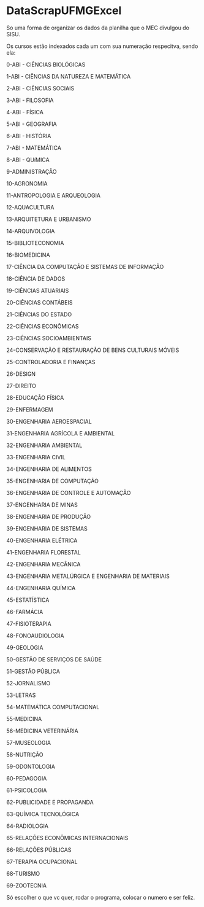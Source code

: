 # DataScrapUFMGExcel
So uma forma de organizar os dados da planilha que o MEC divulgou do SISU.


Os cursos estão indexados cada um com sua numeração respecitva, sendo ela:

0-ABI - CIÊNCIAS BIOLÓGICAS

1-ABI - CIÊNCIAS DA NATUREZA E MATEMÁTICA

2-ABI - CIÊNCIAS SOCIAIS

3-ABI - FILOSOFIA

4-ABI - FÍSICA

5-ABI - GEOGRAFIA

6-ABI - HISTÓRIA

7-ABI - MATEMÁTICA

8-ABI - QUíMICA

9-ADMINISTRAÇÃO

10-AGRONOMIA

11-ANTROPOLOGIA E ARQUEOLOGIA

12-AQUACULTURA

13-ARQUITETURA E URBANISMO

14-ARQUIVOLOGIA

15-BIBLIOTECONOMIA

16-BIOMEDICINA

17-CIÊNCIA DA COMPUTAÇÃO E SISTEMAS DE INFORMAÇÃO

18-CIÊNCIA DE DADOS

19-CIÊNCIAS ATUARIAIS

20-CIÊNCIAS CONTÁBEIS

21-CIÊNCIAS DO ESTADO

22-CIÊNCIAS ECONÔMICAS

23-CIÊNCIAS SOCIOAMBIENTAIS

24-CONSERVAÇÃO E RESTAURAÇÃO DE BENS CULTURAIS MÓVEIS

25-CONTROLADORIA E FINANÇAS

26-DESIGN

27-DIREITO

28-EDUCAÇÃO FÍSICA

29-ENFERMAGEM

30-ENGENHARIA AEROESPACIAL

31-ENGENHARIA AGRÍCOLA E AMBIENTAL

32-ENGENHARIA AMBIENTAL

33-ENGENHARIA CIVIL

34-ENGENHARIA DE ALIMENTOS

35-ENGENHARIA DE COMPUTAÇÃO

36-ENGENHARIA DE CONTROLE E AUTOMAÇÃO

37-ENGENHARIA DE MINAS

38-ENGENHARIA DE PRODUÇÃO

39-ENGENHARIA DE SISTEMAS

40-ENGENHARIA ELÉTRICA

41-ENGENHARIA FLORESTAL

42-ENGENHARIA MECÂNICA

43-ENGENHARIA METALÚRGICA E ENGENHARIA DE MATERIAIS

44-ENGENHARIA QUÍMICA

45-ESTATÍSTICA

46-FARMÁCIA

47-FISIOTERAPIA

48-FONOAUDIOLOGIA

49-GEOLOGIA

50-GESTÃO DE SERVIÇOS DE SAÚDE

51-GESTÃO PÚBLICA

52-JORNALISMO

53-LETRAS

54-MATEMÁTICA COMPUTACIONAL

55-MEDICINA

56-MEDICINA VETERINÁRIA

57-MUSEOLOGIA

58-NUTRIÇÃO

59-ODONTOLOGIA

60-PEDAGOGIA

61-PSICOLOGIA

62-PUBLICIDADE E PROPAGANDA

63-QUÍMICA TECNOLÓGICA

64-RADIOLOGIA

65-RELAÇÕES ECONÔMICAS INTERNACIONAIS

66-RELAÇÕES PÚBLICAS

67-TERAPIA OCUPACIONAL

68-TURISMO

69-ZOOTECNIA


Só escolher o que vc quer, rodar o programa, colocar o numero e ser feliz.
